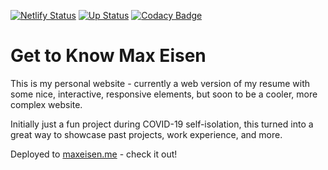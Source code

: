 [![Netlify Status](https://api.netlify.com/api/v1/badges/29ebb303-9e97-44b6-82da-f68a0dee3963/deploy-status)](https://app.netlify.com/sites/maxeisen/deploys)
[![Up Status](https://img.shields.io/website?down_color=failure&down_message=offline&label=status&logo=UpStatus&up_color=success&up_message=online&url=https%3A%2F%2Fmaxeisen.me)](https://maxeisen.me)
[![Codacy Badge](https://api.codacy.com/project/badge/Grade/56f9e7f28c5e4b8eb0d6666d7b4cd6e2)](https://www.codacy.com/manual/maxeisen/maxeisen.github.io?utm_source=github.com&amp;utm_medium=referral&amp;utm_content=maxeisen/maxeisen.github.io&amp;utm_campaign=Badge_Grade)

# Get to Know Max Eisen
This is my personal website - currently a web version of my resume with some nice, interactive, responsive elements, but soon to be a cooler, more complex website.

Initially just a fun project during COVID-19 self-isolation, this turned into a great way to showcase past projects, work experience, and more.

Deployed to [maxeisen.me](https://maxeisen.me) - check it out!
